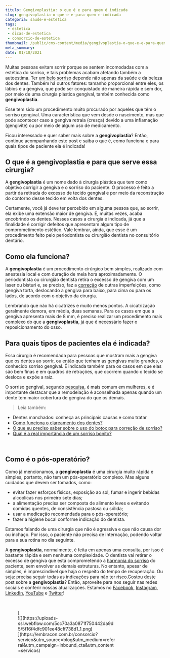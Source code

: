```yaml
---
titulo: Gengivoplastia: o que é e para quem é indicada
slug: gengivoplastia-o-que-e-e-para-quem-e-indicada
categoria: saude-e-estetica
tags:
 - estetica
 - dicas-de-estetica
 - consorcio-de-estetica
thumbnail: /public/cms-content/media/gengivoplastia-o-que-e-e-para-quem-e-indicada.jpg
meta_summary: 
date: 01/10/2021
---
```

Muitas pessoas evitam sorrir porque se sentem incomodadas com a estética do sorriso, e tais problemas acabam afetando também a autoestima. Ter [um belo sorriso](https://www.embracon.com.br/blog/qual-e-a-real-importancia-de-um-sorriso-bonito) depende não apenas da saúde e da beleza dos dentes. Também há outros fatores: tamanho proporcional entre eles, os lábios e a gengiva, que pode ser conquistado de maneira rápida e sem dor, por meio de uma cirurgia plástica gengival, também conhecida como **gengivoplastia**.

Esse tem sido um procedimento muito procurado por aqueles que têm o sorriso gengival. Uma característica que vem desde o nascimento, mas que pode acontecer caso a gengiva retraia (cresça) devido a uma inflamação (gengivite) ou por meio de algum uso de medicamento.

Ficou interessado e quer saber mais sobre a **gengivoplastia**? Então, continue acompanhando este post e saiba o que é, como funciona e para quais tipos de paciente ela é indicada!

O que é a gengivoplastia e para que serve essa cirurgia?
--------------------------------------------------------

A **gengivoplastia** é um nome dado à cirurgia plástica que tem como objetivo corrigir a gengiva e o sorriso do paciente. O processo é feito a partir da retirada do excesso de tecido gengival e por meio da reconstrução do contorno desse tecido em volta dos dentes.

Certamente, você já deve ter percebido em alguma pessoa que, ao sorrir, ela exibe uma extensão maior de gengiva. E, muitas vezes, acaba encobrindo os dentes. Nesses casos a cirurgia é indicada, já que a finalidade é corrigir defeitos que apresentam algum tipo de comprometimento estético. Vale lembrar, ainda, que esse é um procedimento feito pelo periodontista ou cirurgião dentista no consultório dentário.

Como ela funciona?
------------------

A **gengivoplastia** é um procedimento cirúrgico bem simples, realizado com anestesia local e com duração de meia hora aproximadamente. O periodontista ou cirurgião dentista retira o excesso de gengiva com um laser ou bisturi e, se preciso, faz a [correção](https://www.embracon.com.br/blog/o-que-eu-preciso-saber-sobre-o-uso-do-botox-para-correcao-de-sorriso) de outras imperfeições, como gengiva torta, deslocando a gengiva para baixo, para cima ou para os lados, de acordo com o objetivo da cirurgia.

Lembrando que não há cicatrizes e muito menos pontos. A cicatrização geralmente demora, em média, duas semanas. Para os casos em que a gengiva apresenta mais de 8 mm, é preciso realizar um procedimento mais complexo do que a **gengivoplastia**, já que é necessário fazer o reposicionamento do osso.

Para quais tipos de pacientes ela é indicada?
---------------------------------------------

Essa cirurgia é recomendada para pessoas que mostram mais a gengiva que os dentes ao sorrir, ou então que tenham as gengivas muito grandes, o conhecido sorriso gengival. É indicada também para os casos em que elas são bem finas e em quadros de retrações, que ocorrem quando o tecido se desloca e expõe a raiz.

O sorriso gengival, segundo [pesquisa](http://www.sorrisologia.com.br/noticia/sorriso-gengival-e-mais-comum-em-mulheres-especialista-no-assunto-indica-os-melhores-tratamentos_a2293/1), é mais comum em mulheres, e é importante destacar que a remodelação é aconselhada apenas quando um dente tem maior cobertura de gengiva do que os demais.

> Leia também:

- <a target="_blank">Dentes manchados: conheça as principais causas e como tratar</a>
- [Como funciona o clareamento dos dentes?](https://www.embracon.com.br/blog/como-funciona-o-clareamento-dos-dentes)
- [O que eu preciso saber sobre o uso do botox para correção de sorriso?](https://www.embracon.com.br/blog/o-que-eu-preciso-saber-sobre-o-uso-do-botox-para-correcao-de-sorriso)
- [Qual é a real importância de um sorriso bonito?](https://www.embracon.com.br/blog/qual-e-a-real-importancia-de-um-sorriso-bonito)

‍

Como é o pós-operatório?
------------------------

Como já mencionamos, a **gengivoplastia** é uma cirurgia muito rápida e simples, portanto, não tem um pós-operatório complexo. Mas alguns cuidados que devem ser tomados, como:

- evitar fazer esforços físicos, exposição ao sol, fumar e ingerir bebidas alcoólicas nos primeiro sete dias;
- a alimentação precisa ser composta de alimento leves e evitando comidas quentes, de consistência pastosa ou sólida;
- usar a medicação recomendada para o pós-operatório;
- fazer a higiene bucal conforme indicação do dentista.

Estamos falando de uma cirurgia que não é agressiva e que não causa dor ou inchaço. Por isso, o paciente não precisa de internação, podendo voltar para a sua rotina no dia seguinte.

A **gengivoplastia**, normalmente, é feita em apenas uma consulta, por isso é bastante rápida e sem nenhuma complexidade. O dentista vai retirar o excesso de gengiva que está comprometendo a [harmonia do sorriso](https://www.embracon.com.br/blog/qual-e-a-real-importancia-de-um-sorriso-bonito) do paciente, sem envolver as demais estruturas. No entanto, apesar de simples, é imprescindível que haja o respeito do tempo de recuperação. Ou seja: precisa seguir todas as indicações para não ter risco.Gostou deste post sobre a **gengivoplastia**? Então, aproveite para nos seguir nas redes sociais e conferir nossas atualizações. Estamos no [Facebook](https://www.facebook.com/embracon/), [Instagram](https://www.instagram.com/embraconoficial/), [LinkedIn](https://www.linkedin.com/company/1018875/), [YouTube](https://www.youtube.com/channel/UCL-Y0mv9zc73Iek48NLUBzQ) e [Twitter](https://twitter.com/embracon)!

‍

<figure class="w-richtext-figure-type-image w-richtext-align-center" style="max-width:310px">[<div>![](https://uploads-ssl.webflow.com/5cc70a3a0871f750442da9d5/5f16f4dfc901ee48cff738d1_1.png)</div>](https://embracon.com.br/consorcio?servico&utm_source=blog&utm_medium=referral&utm_campaign=inbound_cta&utm_content=servicos)</figure>
